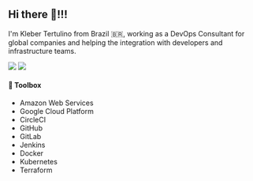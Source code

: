 ## Hi there 👋!!!

I'm Kleber Tertulino from Brazil 🇧🇷, working as a DevOps Consultant for global companies and helping the integration with developers and infrastructure teams.

[<img src="https://badgen.net/badge/blog/KleberTertulino/blue" />](https://klebertertulino.com)
[<img src="https://img.shields.io/badge/LinkedIn-blue?style=flat&logo=linkedin&labelColor=blue"/>](https://linkedin.com/in/klebertertulino)

#### 🧰 Toolbox 
- Amazon Web Services
- Google Cloud Platform
- CircleCI
- GitHub
- GitLab
- Jenkins
- Docker
- Kubernetes
- Terraform
